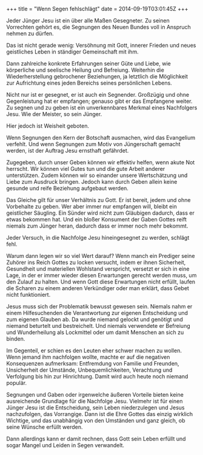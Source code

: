 +++
title = "Wenn Segen fehlschlägt"
date = 2014-09-19T03:01:45Z
+++

Jeder Jünger Jesu ist ein über alle Maßen Gesegneter. Zu seinen Vorrechten gehört es, die Segnungen des Neuen Bundes voll in Anspruch nehmen zu dürfen.

Das ist nicht gerade wenig: Versöhnung mit Gott, innerer Frieden und neues geistliches Leben in ständiger Gemeinschaft mit ihm.

Dann zahlreiche konkrete Erfahrungen seiner Güte und Liebe, wie körperliche und seelische Heilung und Befreiung. Weiterhin die Wiederherstellung gebrochener Beziehungen, ja letztlich die Möglichkeit zur Aufrichtung eines jeden Bereichs seines persönlichen Lebens.

Nicht nur ist er gesegnet, er ist auch ein Segnender. Großzügig und ohne Gegenleistung hat er empfangen; genauso gibt er das Empfangene weiter. Zu segnen und zu geben ist ein unverkennbares Merkmal eines Nachfolgers Jesu. Wie der Meister, so sein Jünger.

Hier jedoch ist Weisheit geboten.

Wenn Segnungen den Kern der Botschaft ausmachen, wird das Evangelium verfehlt. Und wenn Segnungen zum Motiv von Jüngerschaft gemacht werden, ist der Auftrag Jesu ernsthaft gefährdet.

Zugegeben, durch unser Geben können wir effektiv helfen, wenn akute Not herrscht. Wir können viel Gutes tun und die gute Arbeit anderer unterstützen. Zudem können wir so einander unsere Wertschätzung und Liebe zum Ausdruck bringen. Jedoch kann durch Geben allein keine gesunde und reife Beziehung aufgebaut werden.

Das Gleiche gilt für unser Verhältnis zu Gott. Er ist bereit, jedem und ohne Vorbehalte zu geben. Wer aber immer nur empfangen will, bleibt ein geistlicher Säugling. Ein Sünder wird nicht zum Gläubigen dadurch, dass er etwas bekommen hat. Und ein bloßer Konsument der Gaben Gottes reift niemals zum Jünger heran, dadurch dass er immer noch mehr bekommt.

Jeder Versuch, in die Nachfolge Jesu hineingesegnet zu werden, schlägt fehl.

Warum dann legen wir so viel Wert darauf? Wenn manch ein Prediger seine Zuhörer ins Reich Gottes zu locken versucht, indem er ihnen Sicherheit, Gesundheit und materiellen Wohlstand verspricht, versetzt er sich in eine Lage, in der er immer wieder diesen Erwartungen gerecht werden muss, um den Zulauf zu halten. Und wenn Gott diese Erwartungen nicht erfüllt, laufen die Scharen zu einem anderen Verkündiger oder man erklärt, dass Gebet nicht funktioniert.

Jesus muss sich der Problematik bewusst gewesen sein. Niemals nahm er einem Hilfesuchenden die Verantwortung zur eigenen Entscheidung und zum eigenen Glauben ab. Da wurde niemand gelockt und genötigt und niemand beturtelt und bestreichelt. Und niemals verwendete er Befreiung und Wunderheilung als Lockmittel oder um damit Menschen an sich zu binden.

Im Gegenteil, er schien es den Leuten eher schwer machen zu wollen. Wenn jemand ihm nachfolgen wollte, machte er auf  die negativen Konsequenzen aufmerksam: Entfremdung von Familie und Freunden, Unsicherheit der Umstände, Unbequemlichkeiten, Verachtung und Verfolgung bis hin zur Hinrichtung. Damit wird auch heute noch niemand populär.

Segnungen und Gaben oder irgenwelche äußeren Vorteile bieten keine ausreichende Grundlage für die Nachfolge Jesu. Vielmehr ist für einen Jünger Jesu ist die Entscheidung, sein Leben niederzulegen und Jesus nachzufolgen, das Vorrangige. Dann ist die Ehre Gottes das einzig wirklich Wichtige, und das unabhängig von den Umständen und ganz gleich, ob seine Wünsche erfüllt werden.

Dann allerdings kann er damit rechnen, dass Gott sein Leben erfüllt und sogar Mangel und Leiden in Segen verwandelt.
